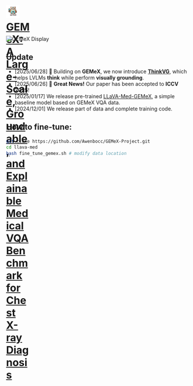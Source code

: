 # <a href="https://arxiv.org/abs/2411.16778" target="_blank"><div style="width: 65px; height: 65px; vertical-align: middle;"><img src="./imgs/favicon.ico" alt="Image Alt Text" width="36" />GEMeX: A Large-Scale, Groundable, and Explainable Medical VQA Benchmark for Chest X-ray Diagnosis</div></a>


![GEMeX Display](assets/gemex.gif)

## Update
- [2025/06/28] 🧠 Building on **GEMeX**, we now introduce [**ThinkVG**](https://arxiv.org/pdf/2506.17939), which helps LVLMs **think** while perform **visually grounding**. 
- [2025/06/26] 🎉 **Great News!** Our paper has been accepted to **ICCV 2025**!
- [2025/01/17] We release pre-trained [LLaVA-Med-GEMeX](https://huggingface.co/BoKelvin/GEMeX-VQA-Model-Simple), a simple baseline model based on GEMeX VQA data.
- [2024/12/01] We release part of data and complete training code.



## How to fine-tune:
```bash
git clone https://github.com/Awenbocc/GEMeX-Project.git
cd llava-med
bash fine_tune_gemex.sh # modify data location
```



